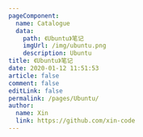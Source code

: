 ```yaml
---
pageComponent: 
  name: Catalogue
  data: 
    path: 《Ubuntu》笔记
    imgUrl: /img/ubuntu.png
    description: Ubuntu
title: 《Ubuntu》笔记
date: 2020-01-12 11:51:53
article: false
comment: false
editLink: false
permalink: /pages/Ubuntu/
author: 
  name: Xin
  link: https://github.com/xin-code
---
```


<br />